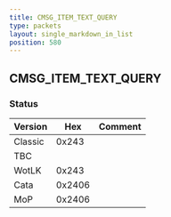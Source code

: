 ```yaml
---
title: CMSG_ITEM_TEXT_QUERY
type: packets
layout: single_markdown_in_list
position: 580
---
```


## CMSG_ITEM_TEXT_QUERY

### Status

Version    | Hex        | Comment
---------- | ---------- | ---------- 
Classic    | 0x243      | 
TBC        |            |
WotLK      | 0x243      | 
Cata       | 0x2406     | 
MoP        | 0x2406     | 